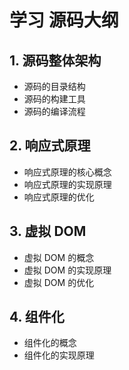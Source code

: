 # 学习 源码大纲

## 1. 源码整体架构

- 源码的目录结构
- 源码的构建工具
- 源码的编译流程

## 2. 响应式原理

- 响应式原理的核心概念
- 响应式原理的实现原理
- 响应式原理的优化

## 3. 虚拟 DOM

- 虚拟 DOM 的概念
- 虚拟 DOM 的实现原理
- 虚拟 DOM 的优化

## 4. 组件化

- 组件化的概念
- 组件化的实现原理
